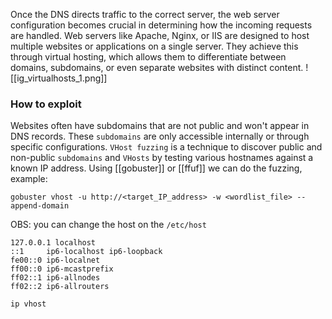 Once the DNS directs traffic to the correct server, the web server configuration becomes crucial in determining how the incoming requests are handled. Web servers like Apache, Nginx, or IIS are designed to host multiple websites or applications on a single server. They achieve this through virtual hosting, which allows them to differentiate between domains, subdomains, or even separate websites with distinct content.
![[ig_virtualhosts_1.png]]
### How to exploit
Websites often have subdomains that are not public and won't appear in DNS records. These `subdomains` are only accessible internally or through specific configurations. `VHost fuzzing` is a technique to discover public and non-public `subdomains` and `VHosts` by testing various hostnames against a known IP address.
Using [[gobuster]] or [[ffuf]] we can do the fuzzing, example:
```shell-session
gobuster vhost -u http://<target_IP_address> -w <wordlist_file> --append-domain
```
OBS: you can change the host on the `/etc/host`
``` 
127.0.0.1 localhost
::1     ip6-localhost ip6-loopback
fe00::0 ip6-localnet
ff00::0 ip6-mcastprefix
ff02::1 ip6-allnodes
ff02::2 ip6-allrouters

ip vhost
```
